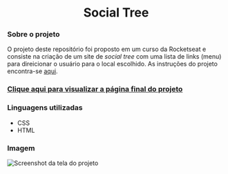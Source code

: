 <div align="center">
  <h1>Social Tree</h1>
</div>
<div>
  <h3>Sobre o projeto</h3>
  <p>O projeto deste repositório foi proposto em um curso da Rocketseat e consiste na criação de um site de <em>social tree</em> com uma lista de links (menu) para direicionar o usuário para o local escolhido. As instruções do projeto encontra-se <a href="https://efficient-sloth-d85.notion.site/Desafio-Social-Tree-a4008e467a3248c4b05c97cf78aea44f">aqui</a>.</p>

  ### [Clique aqui para visualizar a página final do projeto](https://thenextbunny.github.io/social-tree/)
 
  <h3>Linguagens utilizadas</h3>
  <ul>
    <li>CSS</li>
    <li>HTML</li>
  </ul>
  
  <h3>Imagem</h3>
  <img src="https://user-images.githubusercontent.com/99208505/185438647-d79641ad-719e-4db7-99b3-6f3ad59c849e.png" alt="Screenshot da tela do projeto">
</div>
